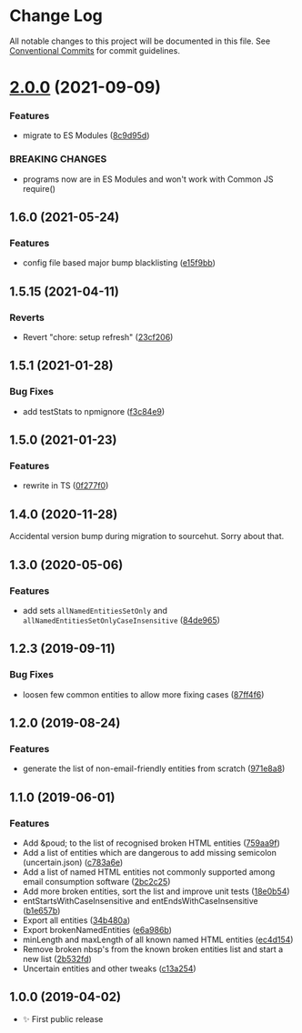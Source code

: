 # Change Log

All notable changes to this project will be documented in this file.
See [Conventional Commits](https://conventionalcommits.org) for commit guidelines.

# [2.0.0](https://github.com/codsen/codsen/compare/all-named-html-entities@1.6.0...all-named-html-entities@2.0.0) (2021-09-09)


### Features

* migrate to ES Modules ([8c9d95d](https://github.com/codsen/codsen/commit/8c9d95d5dea0b769c2f070397141918a4893d575))


### BREAKING CHANGES

* programs now are in ES Modules and won't work with Common JS require()





## 1.6.0 (2021-05-24)

### Features

- config file based major bump blacklisting ([e15f9bb](https://github.com/codsen/codsen/commit/e15f9bba1c4fd5f847ac28b3f38fa6ee633f5dca))

## 1.5.15 (2021-04-11)

### Reverts

- Revert "chore: setup refresh" ([23cf206](https://github.com/codsen/codsen/commit/23cf206970a087ff0fa04e61f94d919f59ab3881))

## 1.5.1 (2021-01-28)

### Bug Fixes

- add testStats to npmignore ([f3c84e9](https://github.com/codsen/codsen/commit/f3c84e95afc5514214312f913692d85b2e12eb29))

## 1.5.0 (2021-01-23)

### Features

- rewrite in TS ([0f277f0](https://github.com/codsen/codsen/commit/0f277f08543f600999a60c9499b91bef76a71b28))

## 1.4.0 (2020-11-28)

Accidental version bump during migration to sourcehut. Sorry about that.

## 1.3.0 (2020-05-06)

### Features

- add sets `allNamedEntitiesSetOnly` and `allNamedEntitiesSetOnlyCaseInsensitive` ([84de965](https://gitlab.com/codsen/codsen/commit/84de965ae31eee50d3c08733f9750a8fbe8a7299))

## 1.2.3 (2019-09-11)

### Bug Fixes

- loosen few common entities to allow more fixing cases ([87ff4f6](https://gitlab.com/codsen/codsen/commit/87ff4f6))

## 1.2.0 (2019-08-24)

### Features

- generate the list of non-email-friendly entities from scratch ([971e8a8](https://gitlab.com/codsen/codsen/commit/971e8a8))

## 1.1.0 (2019-06-01)

### Features

- Add &poud; to the list of recognised broken HTML entities ([759aa9f](https://gitlab.com/codsen/codsen/commit/759aa9f))
- Add a list of entities which are dangerous to add missing semicolon (uncertain.json) ([c783a6e](https://gitlab.com/codsen/codsen/commit/c783a6e))
- Add a list of named HTML entities not commonly supported among email consumption software ([2bc2c25](https://gitlab.com/codsen/codsen/commit/2bc2c25))
- Add more broken entities, sort the list and improve unit tests ([18e0b54](https://gitlab.com/codsen/codsen/commit/18e0b54))
- entStartsWithCaseInsensitive and entEndsWithCaseInsensitive ([b1e657b](https://gitlab.com/codsen/codsen/commit/b1e657b))
- Export all entities ([34b480a](https://gitlab.com/codsen/codsen/commit/34b480a))
- Export brokenNamedEntities ([e6a986b](https://gitlab.com/codsen/codsen/commit/e6a986b))
- minLength and maxLength of all known named HTML entities ([ec4d154](https://gitlab.com/codsen/codsen/commit/ec4d154))
- Remove broken nbsp's from the known broken entities list and start a new list ([2b532fd](https://gitlab.com/codsen/codsen/commit/2b532fd))
- Uncertain entities and other tweaks ([c13a254](https://gitlab.com/codsen/codsen/commit/c13a254))

## 1.0.0 (2019-04-02)

- ✨ First public release
